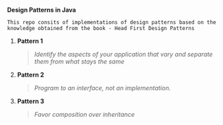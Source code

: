 **Design Patterns in Java**

`This repo consits of implementations of design patterns based on the knowledge
obtained from the book - Head First Design Patterns`

1. **Pattern 1**
    > _Identify the aspects of your
      application that vary and separate
      them from what stays the same_  

2. **Pattern 2**
    > _Program to an interface, not an
       implementation._  

3. **Pattern 3**
    > _Favor composition over inheritance_  
